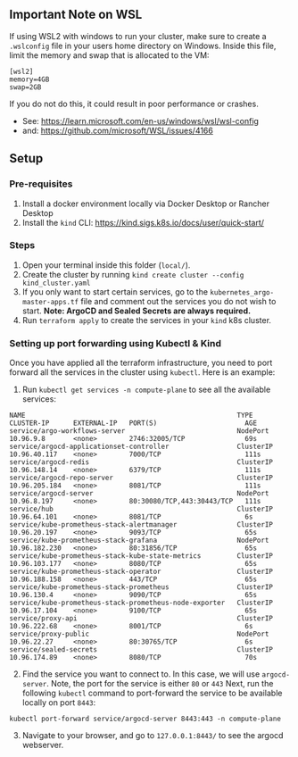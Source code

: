 ## Important Note on WSL
If using WSL2 with windows to run your cluster, make sure to create a `.wslconfig` file in your users home directory on Windows. Inside this file, limit the memory and swap that is allocated to the VM:

```
[wsl2]
memory=4GB
swap=2GB
```

If you do not do this, it could result in poor performance or crashes. 

* See: https://learn.microsoft.com/en-us/windows/wsl/wsl-config
* and: https://github.com/microsoft/WSL/issues/4166

## Setup

### Pre-requisites
1. Install a docker environment locally via Docker Desktop or Rancher Desktop
2. Install the `kind` CLI: https://kind.sigs.k8s.io/docs/user/quick-start/

### Steps

1. Open your terminal inside this folder (`local/`).
2. Create the cluster by running `kind create cluster --config kind_cluster.yaml`
3. If you only want to start certain services, go to the `kubernetes_argo-master-apps.tf` file
and comment out the services you do not wish to start. **Note: ArgoCD and Sealed Secrets are always required.**
4. Run `terraform apply` to create the services in your `kind` k8s cluster.


### Setting up port forwarding using Kubectl & Kind
Once you have applied all the terraform infrastructure, you need to port forward all the services in the cluster using `kubectl`. Here is an example:

1. Run `kubectl get services -n compute-plane` to see all the available services:
```
NAME                                                     TYPE        CLUSTER-IP      EXTERNAL-IP   PORT(S)                      AGE
service/argo-workflows-server                            NodePort    10.96.9.8       <none>        2746:32005/TCP               69s
service/argocd-applicationset-controller                 ClusterIP   10.96.40.117    <none>        7000/TCP                     111s
service/argocd-redis                                     ClusterIP   10.96.148.14    <none>        6379/TCP                     111s
service/argocd-repo-server                               ClusterIP   10.96.205.184   <none>        8081/TCP                     111s
service/argocd-server                                    NodePort    10.96.8.197     <none>        80:30080/TCP,443:30443/TCP   111s
service/hub                                              ClusterIP   10.96.64.101    <none>        8081/TCP                     6s
service/kube-prometheus-stack-alertmanager               ClusterIP   10.96.20.197    <none>        9093/TCP                     65s
service/kube-prometheus-stack-grafana                    NodePort    10.96.182.230   <none>        80:31856/TCP                 65s
service/kube-prometheus-stack-kube-state-metrics         ClusterIP   10.96.103.177   <none>        8080/TCP                     65s
service/kube-prometheus-stack-operator                   ClusterIP   10.96.188.158   <none>        443/TCP                      65s
service/kube-prometheus-stack-prometheus                 ClusterIP   10.96.130.4     <none>        9090/TCP                     65s
service/kube-prometheus-stack-prometheus-node-exporter   ClusterIP   10.96.17.104    <none>        9100/TCP                     65s
service/proxy-api                                        ClusterIP   10.96.222.68    <none>        8001/TCP                     6s
service/proxy-public                                     NodePort    10.96.22.27     <none>        80:30765/TCP                 6s
service/sealed-secrets                                   ClusterIP   10.96.174.89    <none>        8080/TCP                     70s
```

2. Find the service you want to connect to. In this case, we will use `argocd-server`. Note, the port for the service is either `80` or `443` Next, run the following `kubectl` command to port-forward the service to be available locally on port `8443`:

```
kubectl port-forward service/argocd-server 8443:443 -n compute-plane
```

3. Navigate to your browser, and go to `127.0.0.1:8443/` to see the argocd webserver.

